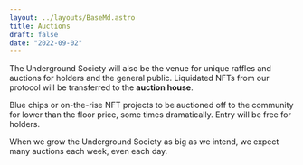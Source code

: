 ```yaml
---
layout: ../layouts/BaseMd.astro
title: Auctions
draft: false
date: "2022-09-02"
---
```

The Underground Society will also be the venue for unique raffles and auctions for holders and the general public. 
Liquidated NFTs from our protocol will be transferred to the **auction house**. 

Blue chips or on-the-rise NFT projects to be auctioned off to the community for lower than the floor price, some times dramatically. 
Entry will be free for holders. 

When we grow the Underground Society as big as we intend, we expect many auctions each week, even each day. 